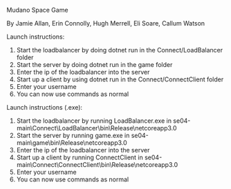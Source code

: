 Mudano Space Game

By Jamie Allan, Erin Connolly, Hugh Merrell, Eli Soare, Callum Watson


Launch instructions:
1. Start the loadbalancer by doing dotnet run in the Connect/LoadBalancer folder
2. Start the server by doing dotnet run in the game folder
3. Enter the ip of the loadbalancer into the server
4. Start up a client by using dotnet run in the Connect/ConnectClient folder
5. Enter your username
6. You can now use commands as normal


Launch instructions (.exe):
1. Start the loadbalancer by running LoadBalancer.exe in se04-main\Connect\LoadBalancer\bin\Release\netcoreapp3.0
2. Start the server by running game.exe in se04-main\game\bin\Release\netcoreapp3.0
3. Enter the ip of the loadbalancer into the server
4. Start up a client by running ConnectClient in se04-main\Connect\ConnectClient\bin\Release\netcoreapp3.0
5. Enter your username
6. You can now use commands as normal

